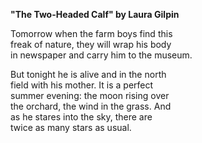 **"The Two-Headed Calf" by Laura Gilpin**

Tomorrow when the farm boys find this  
freak of nature, they will wrap his body  
in newspaper and carry him to the museum.  

But tonight he is alive and in the north  
field with his mother. It is a perfect  
summer evening: the moon rising over  
the orchard, the wind in the grass. And  
as he stares into the sky, there are  
twice as many stars as usual.  
